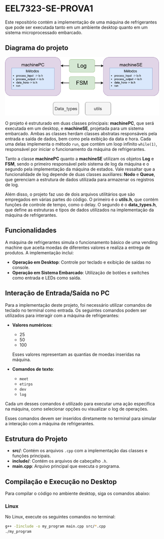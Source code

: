 # EEL7323-SE-PROVA1

Este repositório contém a implementação de uma máquina de refrigerantes que pode ser executada tanto em um ambiente desktop quanto em um sistema microprocessado embarcado.

## Diagrama do projeto

![Diagrama de Classe](images/diagrama_de_classes.png)

O projeto é estruturado em duas classes principais: **machinePC**, que será executada em um desktop, e **machineSE**, projetada para um sistema embarcado. Ambas as classes herdam classes abstratas responsáveis pela entrada e saída de dados, bem como pela exibição da data e hora. Cada uma delas implementa o método `run`, que contém um loop infinito `while(1)`, responsável por iniciar o funcionamento da máquina de refrigerantes.

Tanto a classe **machinePC** quanto a **machineSE** utilizam os objetos **Log** e **FSM**, sendo o primeiro responsável pelo sistema de log da máquina e o segundo pela implementação da máquina de estados. Vale ressaltar que a funcionalidade de log depende de duas classes auxiliares: **Nodo** e **Queue**, que gerenciam a estrutura de dados utilizada para armazenar os registros de log.

Além disso, o projeto faz uso de dois arquivos utilitários que são empregados em várias partes do código. O primeiro é o **utils.h**, que contém funções de controle de tempo, como o delay. O segundo é o **data_types.h**, que define as estruturas e tipos de dados utilizados na implementação da máquina de refrigerantes.

## Funcionalidades

A máquina de refrigerantes simula o funcionamento básico de uma vending machine que aceita moedas de diferentes valores e realiza a entrega de produtos. A implementação inclui:

- **Operação em Desktop**: Controle por teclado e exibição de saídas no console.
- **Operação em Sistema Embarcado**: Utilização de botões e switches como entrada e LEDs como saída.

## Interação de Entrada/Saída no PC

Para a implementação deste projeto, foi necessário utilizar comandos de teclado no terminal como entrada. Os seguintes comandos podem ser utilizados para interagir com a máquina de refrigerantes:

- **Valores numéricos**: 
  - 25
  - 50
  - 100
  
  Esses valores representam as quantias de moedas inseridas na máquina.

- **Comandos de texto**: 
  - `meet`
  - `etirps`
  - `dev`
  - `log`
  
Cada um desses comandos é utilizado para executar uma ação específica na máquina, como selecionar opções ou visualizar o log de operações.

Esses comandos devem ser inseridos diretamente no terminal para simular a interação com a máquina de refrigerantes.


## Estrutura do Projeto

- **src/**: Contém os arquivos `.cpp` com a implementação das classes e funções principais.
- **include/**: Contém os arquivos de cabeçalho `.h`.
- **main.cpp**: Arquivo principal que executa o programa.
  
## Compilação e Execução no Desktop

Para compilar o código no ambiente desktop, siga os comandos abaixo:

### Linux

No Linux, execute os seguintes comandos no terminal:

```bash
g++ -Iinclude -o my_program main.cpp src/*.cpp
./my_program
